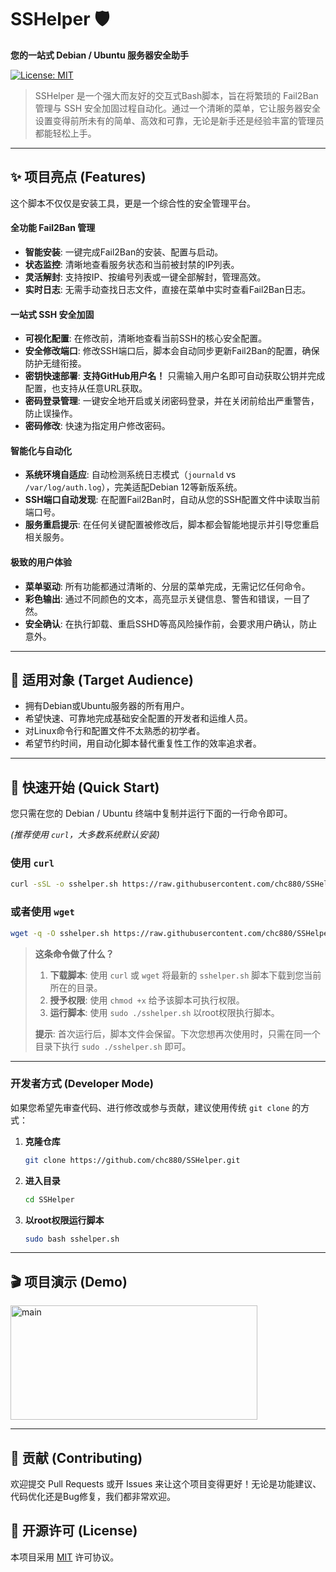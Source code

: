 # SSHelper 🛡️

**您的一站式 Debian / Ubuntu 服务器安全助手**

[![License: MIT](https://img.shields.io/badge/License-MIT-yellow.svg)](https://opensource.org/licenses/MIT)

> SSHelper 是一个强大而友好的交互式Bash脚本，旨在将繁琐的 Fail2Ban 管理与 SSH 安全加固过程自动化。通过一个清晰的菜单，它让服务器安全设置变得前所未有的简单、高效和可靠，无论是新手还是经验丰富的管理员都能轻松上手。

---

## ✨ 项目亮点 (Features)

这个脚本不仅仅是安装工具，更是一个综合性的安全管理平台。

#### 全功能 Fail2Ban 管理
- **智能安装**: 一键完成Fail2Ban的安装、配置与启动。
- **状态监控**: 清晰地查看服务状态和当前被封禁的IP列表。
- **灵活解封**: 支持按IP、按编号列表或一键全部解封，管理高效。
- **实时日志**: 无需手动查找日志文件，直接在菜单中实时查看Fail2Ban日志。

#### 一站式 SSH 安全加固
- **可视化配置**: 在修改前，清晰地查看当前SSH的核心安全配置。
- **安全修改端口**: 修改SSH端口后，脚本会自动同步更新Fail2Ban的配置，确保防护无缝衔接。
- **密钥快速部署**: **支持GitHub用户名！** 只需输入用户名即可自动获取公钥并完成配置，也支持从任意URL获取。
- **密码登录管理**: 一键安全地开启或关闭密码登录，并在关闭前给出严重警告，防止误操作。
- **密码修改**: 快速为指定用户修改密码。

#### 智能化与自动化
- **系统环境自适应**: 自动检测系统日志模式（`journald` vs `/var/log/auth.log`），完美适配Debian 12等新版系统。
- **SSH端口自动发现**: 在配置Fail2Ban时，自动从您的SSH配置文件中读取当前端口号。
- **服务重启提示**: 在任何关键配置被修改后，脚本都会智能地提示并引导您重启相关服务。

#### 极致的用户体验
- **菜单驱动**: 所有功能都通过清晰的、分层的菜单完成，无需记忆任何命令。
- **彩色输出**: 通过不同颜色的文本，高亮显示关键信息、警告和错误，一目了然。
- **安全确认**: 在执行卸载、重启SSHD等高风险操作前，会要求用户确认，防止意外。

---

## 🎯 适用对象 (Target Audience)

* 拥有Debian或Ubuntu服务器的所有用户。
* 希望快速、可靠地完成基础安全配置的开发者和运维人员。
* 对Linux命令行和配置文件不太熟悉的初学者。
* 希望节约时间，用自动化脚本替代重复性工作的效率追求者。

---

## 🚀 快速开始 (Quick Start)

您只需在您的 Debian / Ubuntu 终端中复制并运行下面的一行命令即可。

*(推荐使用 `curl`，大多数系统默认安装)*

### 使用 `curl`
```bash
curl -sSL -o sshelper.sh https://raw.githubusercontent.com/chc880/SSHelper/main/sshelper.sh && chmod +x sshelper.sh && sudo ./sshelper.sh
````

### 或者使用 `wget`

```bash
wget -q -O sshelper.sh https://raw.githubusercontent.com/chc880/SSHelper/main/sshelper.sh && chmod +x sshelper.sh && sudo ./sshelper.sh
```

> **这条命令做了什么？**
>
> 1.  **下载脚本**: 使用 `curl` 或 `wget` 将最新的 `sshelper.sh` 脚本下载到您当前所在的目录。
> 2.  **授予权限**: 使用 `chmod +x` 给予该脚本可执行权限。
> 3.  **运行脚本**: 使用 `sudo ./sshelper.sh` 以root权限执行脚本。
>
> **提示**: 首次运行后，脚本文件会保留。下次您想再次使用时，只需在同一个目录下执行 `sudo ./sshelper.sh` 即可。

-----

### 开发者方式 (Developer Mode)

如果您希望先审查代码、进行修改或参与贡献，建议使用传统 `git clone` 的方式：

1.  **克隆仓库**

    ```bash
    git clone https://github.com/chc880/SSHelper.git
    ```

2.  **进入目录**

    ```bash
    cd SSHelper
    ```

3.  **以root权限运行脚本**

    ```bash
    sudo bash sshelper.sh
    ```

-----

## 🎬 项目演示 (Demo)

<img width="395" height="183" alt="main" src="https://github.com/user-attachments/assets/f3136ebd-688a-4d9e-acc0-39d515d46790" />



-----

## 🤝 贡献 (Contributing)

欢迎提交 Pull Requests 或开 Issues 来让这个项目变得更好！无论是功能建议、代码优化还是Bug修复，我们都非常欢迎。

## 📄 开源许可 (License)

本项目采用 [MIT](https://opensource.org/licenses/MIT) 许可协议。

```
```
